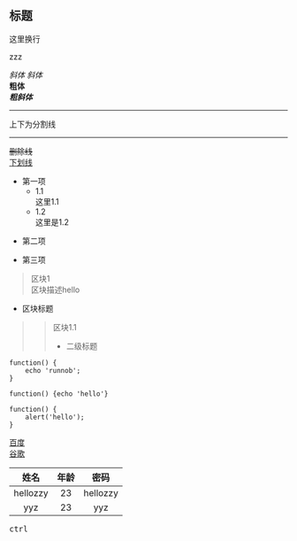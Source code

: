 ## 标题
这里换行

zzz

*斜体* _斜体_  
**粗体**  
***粗斜体***  

***
上下为分割线
- - -
~~删除线~~  
<u>下划线</u>  

* 第一项
	+ 1.1  
这里1.1
	+ 1.2  
这里是1.2
+ 第二项

    
- 第三项  

> 区块1  
> 区块描述hello  
+ 区块标题
>> 区块1.1  
>>
>> + 二级标题  

	function() {
		echo 'runnob';
	}  
`function() {echo 'hello'}`

```
function() {
	alert('hello');
}
```
[百度](https://www.baidu.com)  
[谷歌][1]

[1]: www.google.com

|   姓名   | 年龄 |   密码   |
| :------: | :--: | :------: |
| hellozzy |  23  | hellozzy |
|   yyz    |  23  |   yyz    |

<kbd>ctrl</kbd>  